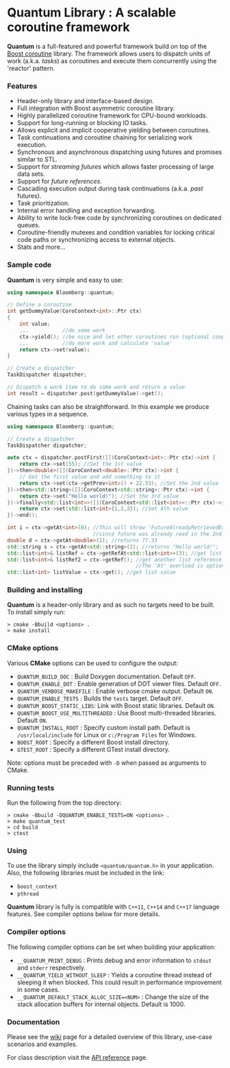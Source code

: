 # Quantum Library : A scalable coroutine framework
**Quantum** is a full-featured and powerful framework build on top of the [Boost coroutine](https://www.boost.org/doc/libs/1_65_0/libs/coroutine2/doc/html/index.html) library. The framework allows users to dispatch units of work (a.k.a. _tasks_) as coroutines and execute them concurrently using the 'reactor' pattern.

### Features
* Header-only library and interface-based design.
* Full integration with Boost asymmetric coroutine library.
* Highly parallelized coroutine framework for CPU-bound workloads.
* Support for long-running or blocking IO tasks.
* Allows explicit and implicit cooperative yielding between coroutines.
* Task continuations and coroutine chaining for serializing work execution.
* Synchronous and asynchronous dispatching using futures and promises similar to STL.
* Support for _streaming futures_ which allows faster processing of large data sets.
* Support for _future references_.
* Cascading execution output during task continuations (a.k.a. _past_ futures).
* Task prioritization.
* Internal error handling and exception forwarding.
* Ability to write lock-free code by synchronizing coroutines on dedicated queues.
* Coroutine-friendly mutexes and condition variables for locking critical code paths or synchronizing access to external objects.
* Stats and more...

### Sample code
**Quantum** is very simple and easy to use:
```c++
using namespace Bloomberg::quantum;

// Define a coroutine
int getDummyValue(CoroContext<int>::Ptr ctx)
{
    int value;
    ...           //do some work
    ctx->yield(); //be nice and let other coroutines run (optional cooperation)
    ...           //do more work and calculate 'value'
    return ctx->set(value);
}

// Create a dispatcher
TaskDispatcher dispatcher;

// Dispatch a work item to do some work and return a value
int result = dispatcher.post(getDummyValue)->get();
```

Chaining tasks can also be straightforward. In this example we produce various types in a sequence.
```c++
using namespace Bloomberg::quantum;

// Create a dispatcher
TaskDispatcher dispatcher;

auto ctx = dispatcher.postFirst([](CoroContext<int>::Ptr ctx)->int {
    return ctx->set(55); //Set the 1st value
})->then<double>([](CoroContext<double>::Ptr ctx)->int {
    // Get the first value and add something to it
    return ctx->set(ctx->getPrev<int>() + 22.33); //Set the 2nd value
})->then<std::string>([](CoroContext<std::string>::Ptr ctx)->int {
    return ctx->set("Hello world!"); //Set the 3rd value
})->finally<std::list<int>>([](CoroContext<std::list<int>>::Ptr ctx)->int {
    return ctx->set(std::list<int>{1,2,3}); //Set 4th value
})->end();

int i = ctx->getAt<int>(0); //This will throw 'FutureAlreadyRetrievedException'
                            //since future was already read in the 2nd coroutine
double d = ctx->getAt<double>(1); //returns 77.33
std::string s = ctx->getAt<std::string>(2); //returns "Hello world!";
std::list<int>& listRef = ctx->getRefAt<std::list<int>>(3); //get list reference
std::list<int>& listRef2 = ctx->getRef(); //get another list reference.
                                          //The 'At' overload is optional for last chain future
std::list<int> listValue = ctx->get(); //get list value
```

### Building and installing
**Quantum** is a header-only library and as such no targets need to be built. To install simply run:
```shell
> cmake -Bbuild <options> .
> make install
```

### CMake options
Various **CMake** options can be used to configure the output:
* `QUANTUM_BUILD_DOC`        : Build Doxygen documentation. Default `OFF`.
* `QUANTUM_ENABLE_DOT`       : Enable generation of DOT viewer files. Default `OFF`.
* `QUANTUM_VERBOSE_MAKEFILE` : Enable verbose cmake output. Default `ON`.
* `QUANTUM_ENABLE_TESTS`     : Builds the `tests` target. Default `OFF`.
* `QUANTUM_BOOST_STATIC_LIBS`: Link with Boost static libraries. Default `ON`.
* `QUANTUM_BOOST_USE_MULTITHREADED` : Use Boost multi-threaded libraries. Default `ON`.
* `QUANTUM_INSTALL_ROOT`     : Specify custom install path. Default is `/usr/local/include` for Linux or `c:/Program Files` for Windows.
* `BOOST_ROOT`               : Specify a different Boost install directory.
* `GTEST_ROOT`               : Specify a different GTest install directory.

Note: options must be preceded with `-D` when passed as arguments to CMake.

### Running tests
Run the following from the top directory:
```shell
> cmake -Bbuild -DQUANTUM_ENABLE_TESTS=ON <options> .
> make quantum_test
> cd build
> ctest
```

### Using
To use the library simply include `<quantum/quantum.h>` in your application. Also, the following libraries must be included in the link:
* `boost_context`
* `pthread`

**Quantum** library is fully is compatible with `C++11`, `C++14` and `C++17` language features. See compiler options below for more details.

### Compiler options
The following compiler options can be set when building your application:
* `__QUANTUM_PRINT_DEBUG`         : Prints debug and error information to `stdout` and `stderr` respectively.
* `__QUANTUM_YIELD_WITHOUT_SLEEP` : Yields a coroutine thread instead of sleeping it when blocked. This could result in performance improvement in some cases.
* `__QUANTUM_DEFAULT_STACK_ALLOC_SIZE=<NUM>` : Change the size of the stack allocation buffers for internal objects. Default is 1000.

### Documentation
Please see the [wiki](https://github.com/bloomberg/quantum/wiki) page for a detailed overview of this library, use-case scenarios and examples.

For class description visit the [API reference](https://bloomberg.github.io/quantum) page.
